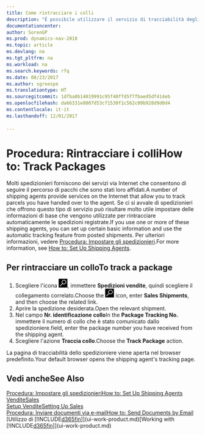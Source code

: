 ```yaml
---
title: Come rintracciare i colli
description: "È possibile utilizzare il servizio di tracciabilità degli spedizionieri per vedere lo stato di avanzamento di una consegna."
documentationcenter: 
author: SorenGP
ms.prod: dynamics-nav-2018
ms.topic: article
ms.devlang: na
ms.tgt_pltfrm: na
ms.workload: na
ms.search.keywords: rfq
ms.date: 08/23/2017
ms.author: sgroespe
ms.translationtype: HT
ms.sourcegitcommit: 1dfba8b14019991c95f40ffd5f7fbaed5df414eb
ms.openlocfilehash: da66331e8007d53cf1530f1c562c09b928d9d0d4
ms.contentlocale: it-it
ms.lasthandoff: 12/01/2017

---
```

# <a name="how-to-track-packages"></a><span data-ttu-id="b6ab7-103">Procedura: Rintracciare i colli</span><span class="sxs-lookup"><span data-stu-id="b6ab7-103">How to: Track Packages</span></span>
<span data-ttu-id="b6ab7-104">Molti spedizionieri forniscono dei servizi via Internet che consentono di seguire il percorso di pacchi che sono stati loro affidati.</span><span class="sxs-lookup"><span data-stu-id="b6ab7-104">A number of shipping agents provide services on the Internet that allow you to track parcels you have handed over to the agent.</span></span> <span data-ttu-id="b6ab7-105">Se ci si avvale di spedizionieri che offrono questo tipo di servizio può risultare molto utile impostare delle informazioni di base che vengono utilizzate per rintracciare automaticamente le spedizioni registrate.</span><span class="sxs-lookup"><span data-stu-id="b6ab7-105">If you use one or more of these shipping agents, you can set up certain basic information and use the automatic tracking feature from posted shipments.</span></span> <span data-ttu-id="b6ab7-106">Per ulteriori informazioni, vedere [Procedura: Impostare gli spedizionieri](sales-how-to-set-up-shipping-agents.md).</span><span class="sxs-lookup"><span data-stu-id="b6ab7-106">For more information, see [How to: Set Up Shipping Agents](sales-how-to-set-up-shipping-agents.md).</span></span>

## <a name="to-track-a-package"></a><span data-ttu-id="b6ab7-107">Per rintracciare un collo</span><span class="sxs-lookup"><span data-stu-id="b6ab7-107">To track a package</span></span>
1. <span data-ttu-id="b6ab7-108">Scegliere l'icona ![Cerca pagina o report](media/ui-search/search_small.png "icona Cerca pagina o report"), immettere **Spedizioni vendite**, quindi scegliere il collegamento correlato.</span><span class="sxs-lookup"><span data-stu-id="b6ab7-108">Choose the ![Search for Page or Report](media/ui-search/search_small.png "Search for Page or Report icon") icon, enter **Sales Shipments**, and then choose the related link.</span></span>
2. <span data-ttu-id="b6ab7-109">Aprire la spedizione desiderata.</span><span class="sxs-lookup"><span data-stu-id="b6ab7-109">Open the relevant shipment.</span></span>
3. <span data-ttu-id="b6ab7-110">Nel campo **Nr. identificazione collo**</span><span class="sxs-lookup"><span data-stu-id="b6ab7-110">In the **Package Tracking No.**</span></span> <span data-ttu-id="b6ab7-111">immettere il numero di collo che è stato comunicato dallo spedizioniere.</span><span class="sxs-lookup"><span data-stu-id="b6ab7-111">field, enter the package number you have received from the shipping agent.</span></span>
4. <span data-ttu-id="b6ab7-112">Scegliere l'azione **Traccia collo**.</span><span class="sxs-lookup"><span data-stu-id="b6ab7-112">Choose the **Track Package** action.</span></span>

<span data-ttu-id="b6ab7-113">La pagina di tracciabilità dello spedizioniere viene aperta nel browser predefinito.</span><span class="sxs-lookup"><span data-stu-id="b6ab7-113">Your default browser opens the shipping agent's tracking page.</span></span>

## <a name="see-also"></a><span data-ttu-id="b6ab7-114">Vedi anche</span><span class="sxs-lookup"><span data-stu-id="b6ab7-114">See Also</span></span>
[<span data-ttu-id="b6ab7-115">Procedura: Impostare gli spedizionieri</span><span class="sxs-lookup"><span data-stu-id="b6ab7-115">How to: Set Up Shipping Agents</span></span>](sales-how-to-set-up-shipping-agents.md)  
[<span data-ttu-id="b6ab7-116">Vendite</span><span class="sxs-lookup"><span data-stu-id="b6ab7-116">Sales</span></span>](sales-manage-sales.md)  
[<span data-ttu-id="b6ab7-117">Setup Vendite</span><span class="sxs-lookup"><span data-stu-id="b6ab7-117">Setting Up Sales</span></span>](sales-setup-sales.md)  
[<span data-ttu-id="b6ab7-118">Procedura: Inviare documenti via e-mail</span><span class="sxs-lookup"><span data-stu-id="b6ab7-118">How to: Send Documents by Email</span></span>](ui-how-send-documents-email.md)  
<span data-ttu-id="b6ab7-119">[Utilizzo di [!INCLUDE[d365fin](includes/d365fin_md.md)]](ui-work-product.md)</span><span class="sxs-lookup"><span data-stu-id="b6ab7-119">[Working with [!INCLUDE[d365fin](includes/d365fin_md.md)]](ui-work-product.md)</span></span>

